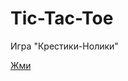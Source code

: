 Tic-Tac-Toe
===========

Игра "Крестики-Нолики"

<a href="http://example.web-ulyanov.ru/frontend/tic-tac-toe/">Жми</a>
